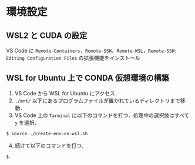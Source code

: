 # 環境設定
## WSL2 と CUDA の設定

VS Code に `Remote-Containers`，`Remote-SSH`，`Remote-WSL`，`Remote-SSH: Editing Configuration Files` の拡張機能をインストール

## WSL for Ubuntu 上で CONDA 仮想環境の構築

1. VS Code から WSL for Ubuntu にアクセス．
2. `./mnt/` 以下にあるプログラムファイルが置かれているディレクトリまで移動．
3. VS Code 上の `Tarminal` に以下のコマンドを打つ．処理中の選択肢はすべて `y` を選択．

```bash
$ source ./create-env-on-wsl.sh
```

4. 続けて以下のコマンドを打つ．

```bash
$
```